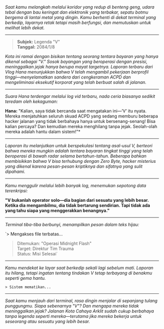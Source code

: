 _Saat kamu melangkah melalui koridor yang redup di benteng geng, udara tebal dengan bau keringat dan elektronik yang terbakar, sepatu botmu bergema di lantai metal yang dingin. Kamu berhenti di dekat terminal yang berkedip, layarnya retak tetapi masih berfungsi, dan memutuskan untuk melihat lebih dekat._

---

> **Subjek:** Legenda "V"  
> **Tanggal:** 2084/1/8

_Kota ini ramai dengan bisikan tentang seorang tentara bayaran yang hanya dikenal sebagai "V." Sosok bayangan yang beroperasi dengan presisi, meninggalkan jejak hanya berupa mayat targetnya. Laporan terbaru dari Vlog Hana menunjukkan bahwa V telah mengambil pekerjaan berprofil tinggi—menyelamatkan sandera dari cengkeraman ACPD dan mengeliminasi eksekutif korporat yang telah berbuat salah di jalanan._

---

_Suara Hana terdengar melalui log vid terbaru, nada ceria biasanya sedikit teredam oleh kekaguman:_

**Hana:** "Kalian, saya tidak bercanda saat mengatakan ini—’V’ itu nyata. Mereka menjatuhkan seluruh skuad ACPD yang sedang memburu beberapa hacker jalanan yang tidak berbahaya hanya untuk bersenang-senang! Bisa kalian percaya? Dan kemudian mereka menghilang tanpa jejak. Seolah-olah mereka adalah hantu dalam sistem!"\*

---

_Laporan itu melanjutkan untuk berspekulasi tentang asal-usul V, berteori bahwa mereka mungkin adalah tentara bayaran tingkat tinggi yang telah beroperasi di bawah radar selama bertahun-tahun. Beberapa bahkan membisikkan bahwa V bisa terhubung dengan Zero Byte, hacker misterius yang dikenal karena pesan-pesan kriptiknya dan sifatnya yang sulit dipahami._

---

_Kamu menggulir melalui lebih banyak log, menemukan sepotong data terenkripsi:_

**"V bukanlah operator solo—dia bagian dari sesuatu yang lebih besar. Ketika dia mengambilmu, dia tidak bertarung sendirian. Tapi tidak ada yang tahu siapa yang menggerakkan benangnya."**

---

_Terminal tiba-tiba berbunyi, menampilkan pesan dalam teks hijau:_

`> Mengakses file terbatas...

> Ditemukan: "Operasi Midnight Flash"  
> Target: Direktur Tim Trauma  
> Status: Misi Selesai`

---

_Kamu mendekat ke layar saat berkedip sekali lagi sebelum mati. Laporan itu hilang, tetapi ingatan tentang tindakan V tetap terbayang di benakmu seperti gema hantu._

`> Sistem mematikan...`

---

_Saat kamu menjauh dari terminal, rasa dingin menjalar di sepanjang tulang punggungmu. Siapa sebenarnya "V"? Dan mengapa mereka tidak meninggalkan jejak? Jalanan Kota Cahaya Arklit sudah cukup berbahaya tanpa legenda seperti mereka—terutama jika mereka bekerja untuk seseorang atau sesuatu yang lebih besar._
